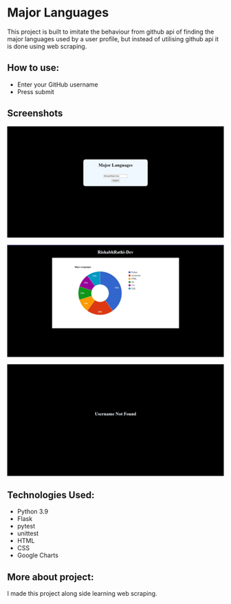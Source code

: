 # Major Languages 

This project is built to imitate the behaviour from github api of finding the major languages used by a user profile, but instead of utilising github api it is done using web scraping.

## How to use:
- Enter your GitHub username
- Press submit

## Screenshots 

![Home Page](https://github.com/RishabhRathi-Dev/MajorLanguages/blob/main/screenshots/frontpage.jpg)

![Result Page](https://github.com/RishabhRathi-Dev/MajorLanguages/blob/main/screenshots/resultpage.jpg)

![Wrong Username Page](https://github.com/RishabhRathi-Dev/MajorLanguages/blob/main/screenshots/notfoundpage.jpg)

## Technologies Used:
- Python 3.9
- Flask
- pytest
- unittest
- HTML
- CSS
- Google Charts

## More about project:
I made this project along side learning web scraping. 
